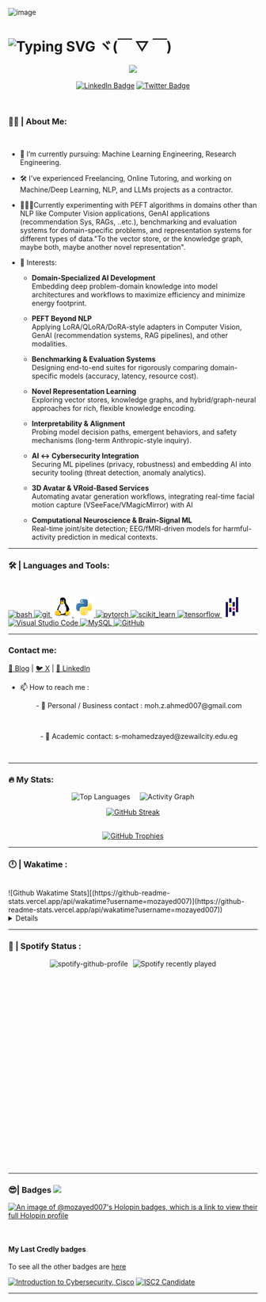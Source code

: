![image](https://github.com/user-attachments/assets/913eaa26-7695-425f-a514-73092d830d29)
 
  
#  ![Typing SVG](https://readme-typing-svg.demolab.com?font=IBM+Plex+Mono&weight=800&pause=1000&random=true&width=435&lines=+Hi+there!+I'm+MoZayed+%F0%9F%91%8B.)   **ヾ(￣ ▽ ￣)**                            
<p align="center"><img src="https://media3.giphy.com/media/f6hnhHkks8bk4jwjh3/giphy.gif?cid=6c09b952a8e228564cf075141862157a36423c7e667945cc&rid=giphy.gif&ct=s" width="150"/></p>

<div id="badges">
<p align="center">
<a href="https://www.linkedin.com/in/mozayed007"><img src="https://img.shields.io/badge/LinkedIn-blue?style=for-the-badge&logo=linkedin&logoColor=white" alt="LinkedIn Badge"></a>
<a href="https://twitter.com/MoZayed007">
    <img src="https://img.shields.io/badge/Twitter-blue?style=for-the-badge&logo=twitter&logoColor=white" alt="Twitter Badge"/></a></p>

<p align="center">
    <img src="https://komarev.com/ghpvc/?username=mozayed007&style=flat-square&color=blue" alt=""> <br/>
</p>
</div>




### :man_technologist: | About Me: 

<br />


	  
- 🌱 I’m currently pursuing: Machine Learning Engineering, Research Engineering.
  
- 🛠  I've experienced  Freelancing,  Online Tutoring, and working on Machine/Deep Learning, NLP, and LLMs projects as a contractor.
  
- 🧑🏻‍💻Currently experimenting with PEFT algorithms in domains other than NLP like Computer Vision applications, GenAI applications (recommendation Sys, RAGs, ..etc.), benchmarking and evaluation systems for domain-specific problems, and representation systems for different types of data."To the vector store, or the knowledge graph, maybe both, maybe another novel representation".
	  
- 🧠 Interests:
	- **Domain-Specialized AI Development**  
	  Embedding deep problem-domain knowledge into model architectures and workflows to maximize efficiency and minimize energy footprint.
	
	- **PEFT Beyond NLP**  
	  Applying LoRA/QLoRA/DoRA-style adapters in Computer Vision, GenAI (recommendation systems, RAG pipelines), and other modalities.
	
	- **Benchmarking & Evaluation Systems**  
	  Designing end-to-end suites for rigorously comparing domain-specific models (accuracy, latency, resource cost).
	
	- **Novel Representation Learning**  
	  Exploring vector stores, knowledge graphs, and hybrid/graph-neural approaches for rich, flexible knowledge encoding.
	
	- **Interpretability & Alignment**  
	  Probing model decision paths, emergent behaviors, and safety mechanisms (long-term Anthropic-style inquiry).
	
	- **AI ↔ Cybersecurity Integration**  
	  Securing ML pipelines (privacy, robustness) and embedding AI into security tooling (threat detection, anomaly analytics).
	
	- **3D Avatar & VRoid-Based Services**  
	  Automating avatar generation workflows, integrating real-time facial motion capture (VSeeFace/VMagicMirror) with AI
   
	- **Computational Neuroscience & Brain-Signal ML**  
	  Real-time joint/site detection; EEG/fMRI-driven models for harmful-activity prediction in medical contexts.

   


---

### :hammer_and_wrench: | Languages and Tools:
<br />
<p align="left">
<a href="https://www.gnu.org/software/bash/" target="_blank" rel="noreferrer"> <img src="https://www.vectorlogo.zone/logos/gnu_bash/gnu_bash-icon.svg" alt="bash" width="40" height="40"/> </a> 
<a href="https://git-scm.com/" target="_blank" rel="noreferrer"> <img src="https://www.vectorlogo.zone/logos/git-scm/git-scm-icon.svg" alt="git" width="40" height="40"/> </a>
<a href="https://www.linux.org/" target="_blank" rel="noreferrer"> <img src="https://raw.githubusercontent.com/devicons/devicon/master/icons/linux/linux-original.svg" alt="linux" width="40" height="40"/> </a>
<a href="https://www.python.org" target="_blank" rel="noreferrer"> <img src="https://raw.githubusercontent.com/devicons/devicon/master/icons/python/python-original.svg" alt="python" width="40" height="40"/> </a> 
<a href="https://pytorch.org/" target="_blank" rel="noreferrer"> <img src="https://www.vectorlogo.zone/logos/pytorch/pytorch-icon.svg" alt="pytorch" width="40" height="40"/> </a> 
<a href="https://scikit-learn.org/" target="_blank" rel="noreferrer"> <img src="https://upload.wikimedia.org/wikipedia/commons/0/05/Scikit_learn_logo_small.svg" alt="scikit_learn" width="40" height="40"/> </a> 
<a href="https://www.tensorflow.org" target="_blank" rel="noreferrer"> <img src="https://www.vectorlogo.zone/logos/tensorflow/tensorflow-icon.svg" alt="tensorflow" width="40" height="40"/> </a> 
<a href="https://pandas.pydata.org/" target="_blank" rel="noreferrer"> <img src="https://raw.githubusercontent.com/devicons/devicon/2ae2a900d2f041da66e950e4d48052658d850630/icons/pandas/pandas-original.svg" alt="pandas" width="40" height="40"/> </a>
<a href="https://code.visualstudio.com/" target="_blank" rel="noreferrer"> <img src="https://cdn.jsdelivr.net/gh/devicons/devicon/icons/vscode/vscode-original.svg" alt="Visual Studio Code" width="40" height="40"/> </a>
<a href="https://www.mysql.com/" target="_blank" rel="noreferrer"> <img src="https://cdn.jsdelivr.net/gh/devicons/devicon/icons/mysql/mysql-original.svg" alt="MySQL" width="40" height="40"/> </a>
<a href="https://github.com/" target="_blank" rel="noreferrer"> <img src="https://user-images.githubusercontent.com/3369400/139447912-e0f43f33-6d9f-45f8-be46-2df5bbc91289.png" alt="GitHub" width="40" height="40"/> </a>
</p>

---

 ### Contact me:
 [📝 Blog](https://mozayed007.github.io/mozayed-blog) | [🐦 X](https://x.com/MoZayed007) | [🤝 LinkedIn](https://www.linkedin.com/in/mozayed007/)<br /> 
 - 📫 How to reach me : </br>
	<p align="center " style="text-align: center;">   - 📧 Personal / Business  contact : moh.z.ahmed007@gmail.com </p>  </br> 
	<p align="center" style="text-align: center;">    - 📧 Academic contact: s-mohamedzayed@zewailcity.edu.eg </p>  </br>

---

### 🔥 My Stats:

<div align="center">

<img src="https://github-readme-stats.vercel.app/api/top-langs/?username=mozayed007&hide_border=true&theme=tokyonight" alt="Top Languages" width="30%"/>
&nbsp;&nbsp;&nbsp;
<img src="https://github-readme-activity-graph.vercel.app/graph?username=mozayed007&hide_border=true&theme=tokyo-night" alt="Activity Graph" width="66%"/>

<br>

[![GitHub Streak](https://streak-stats.demolab.com?user=mozayed007&theme=github-dark-blue&mode=weekly)](https://git.io/streak-stats)


<br>

<a href="https://github.com/ryo-ma/github-profile-trophy">
  <img src="https://github-profile-trophy.vercel.app/?username=mozayed007&row=2&column=4&theme=onedark" alt="GitHub Trophies" width="80%" />
</a>

</div>


---
### 🕛 | Wakatime :
<br>
![Github Wakatime Stats][(https://github-readme-stats.vercel.app/api/wakatime?username=mozayed007)](https://github-readme-stats.vercel.app/api/wakatime?username=mozayed007)) 
<br>
<details>  
<img src="https://wakatime.com/share/@mozayed007/59f67f85-010a-4267-a9e6-50a27326c520.svg" width="50%">
</details> 

---
### :musical_note: | Spotify Status : 

<div style="display: flex; justify-content: center; align-items: flex-start; gap: 10px;">
  <img src="https://spotify-github-profile.kittinanx.com/api/view?uid=li2y5wg127wk16dldhvsqg7tr&cover_image=true&theme=default&show_offline=false&background_color=121212&interchange=false&bar_color=53b14f&bar_color_cover=false" alt="spotify-github-profile" style="height: 400px;">
  <img src="https://spotify-recently-played-readme.vercel.app/api?user=li2y5wg127wk16dldhvsqg7tr&unique=true" alt="Spotify recently played" style="height: 400px;">
</div>
    
<br />

---

### 😎| Badges <img src = "https://media.giphy.com/media/3orifgYbnsq43eFsdO/giphy.gif" width="30">

[![An image of @mozayed007's Holopin badges, which is a link to view their full Holopin profile](https://holopin.me/mozayed007)](https://holopin.io/@mozayed007)

</br>

<h4> My Last Credly badges  </h4>

To see all the other badges are [here](https://www.credly.com/users/mozayed007/badges)

<!--START_SECTION:badges-->
[![Introduction to Cybersecurity, Cisco](https://images.credly.com/size/120x120/images/af8c6b4e-fc31-47c4-8dcb-eb7a2065dc5b/I2CS__1_.png)](https://www.credly.com/badges/487f1395-6ec1-454b-8463-040e0f407a19)
[![ISC2 Candidate](https://images.credly.com/size/120x120/images/9180921d-4a13-429e-9357-6f9706a554f0/image.png)](https://www.credly.com/badges/b345603b-5c85-4f2e-99d4-18e09d347c27)
<!--END_SECTION:badges-->

---
 

<!---
MZPENTEST/MZPENTEST is a ✨ special ✨ repository because its `README.md` (this file) appears on your GitHub profile.
You can click the Preview link to take a look at your changes.
--->
